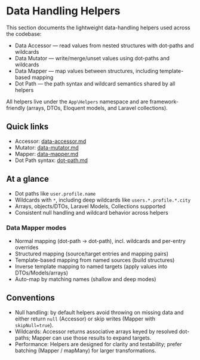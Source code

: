 # Data Handling Helpers

This section documents the lightweight data-handling helpers used across the codebase:

- Data Accessor — read values from nested structures with dot-paths and wildcards
- Data Mutator — write/merge/unset values using dot-paths and wildcards
- Data Mapper — map values between structures, including template-based mapping
- Dot Path — the path syntax and wildcard semantics shared by all helpers

All helpers live under the `App\Helpers` namespace and are framework-friendly (arrays, DTOs, Eloquent models, and Laravel collections).

## Quick links

- Accessor: [data-accessor.md](./data-accessor.md)
- Mutator: [data-mutator.md](./data-mutator.md)
- Mapper:  [data-mapper.md](./data-mapper.md)
- Dot Path syntax: [dot-path.md](./dot-path.md)

## At a glance

- Dot paths like `user.profile.name`
- Wildcards with `*`, including deep wildcards like `users.*.profile.*.city`
- Arrays, objects/DTOs, Laravel Models, Collections supported
- Consistent null handling and wildcard behavior across helpers

### Data Mapper modes

- Normal mapping (dot-path → dot-path), incl. wildcards and per-entry overrides
- Structured mapping (source/target entries and mapping pairs)
- Template-based mapping from named sources (build structures)
- Inverse template mapping to named targets (apply values into DTOs/Models/arrays)
- Auto-map by matching names (shallow and deep modes)



## Conventions

- Null handling: by default helpers avoid throwing on missing data and either return `null` (Accessor) or skip writes (Mapper with
  `skipNull=true`).
- Wildcards: Accessor returns associative arrays keyed by resolved dot-paths; Mapper can use those results to expand targets.
- Performance: Helpers are designed for clarity and testability; prefer batching (Mapper / mapMany) for larger transformations.


